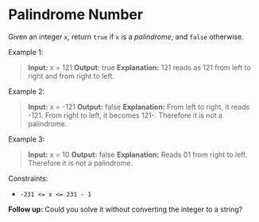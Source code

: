 # Palindrome Number

Given an integer `x`, return `true` if `x` is a *palindrome*, and `false` otherwise.

Example 1:

> **Input:** x = 121
> **Output:** true
> **Explanation:** 121 reads as 121 from left to right and from right to left.

Example 2:

> **Input:** x = -121
> **Output:** false
> **Explanation:** From left to right, it reads -121. From right to left, it becomes 121-. Therefore it is not a palindrome.

Example 3:

> **Input:** x = 10
> **Output:** false
> **Explanation:** Reads 01 from right to left. Therefore it is not a palindrome.

Constraints:

- `-231 <= x <= 231 - 1`

**Follow up:** Could you solve it without converting the integer to a string?